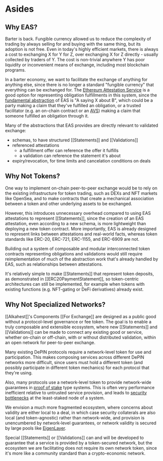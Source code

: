 # Asides

## Why EAS?

Barter is back. Fungible currency allowed us to reduce the complexity of trading by always selling for and buying with the same thing, but its adoption is not free. Even in today's highly efficient markets, there is always a cost to exchanging X for Y for Z, over exchanging X for Z directly - usually collected by traders of Y. The cost is non-trivial anywhere Y has poor liquidity or inconvenient means of exchange, including most blockchain programs.

In a barter economy, we want to facilitate the exchange of anything for anything else, since there is no longer a standard "fungible currency" that everything can be exchanged for. The [Ethereum Attestation Service](https://attest.org) is a good option for representing obligation fulfillments in this system, since the [fundamental abstraction](https://docs.attest.org/docs/core--concepts/how-eas-works) of EAS is "A saying X about B", which could be a party making a claim that they've fulfilled an obligation, or a trusted facilitator (e.g. an on-chain contract or an [AVS](https://docs.eigenlayer.xyz/eigenlayer/avs-guides/avs-developer-guide)) making a claim that someone fulfilled an obligation through it.

Many of the abstractions that EAS provides are directly relevant to validated exchange:
- schemas, to have structured [[Statements]] and [[Validations]]
- referenced attestations
	- a fulfillment offer can reference the offer it fulfills
	- a validation can reference the statement it's about
- expiry/revocation, for time limits and cancelation conditions on deals

## Why Not Tokens?

One way to implement on-chain peer-to-peer exchange would be to rely on the existing infrastructure for token trading, such as DEXs and NFT markets like OpenSea, and to make contracts that create a mechanical association between a token and other underlying assets to be exchanged.

However, this introduces unnecessary overhead compared to using EAS attestations to represent [[Statements]], since the creation of an EAS attestation, even according to a new schema, is more lightweight than deploying a new token contract. More importantly, EAS is already designed to represent links between attestations and real-world facts, whereas token standards like ERC-20, ERC-721, ERC-1155, and ERC-6909 are not.

Building out a system of composable and modular interconnected token contracts representing obligations and validations would still require reimplementation of much of the abstraction work that's already handled by EAS, such as relationships between attestations.

It's relatively simple to make [[Statements]] that represent token deposits, as demonstrated in [[ERC20PaymentStatement]], so token-centric architectures can still be implemented, for example when tokens with existing functions (e.g. NFT-gating or DeFi derivatives) already exist.
## Why Not Specialized Networks?

[[Alkahest]]'s Components [[For Exchange]] are designed as a public good without a protocol-level governance or fee token. The goal is to enable a truly composable and extensible ecosystem, where new [[Statements]] and [[Validations]] can be made to connect any existing good or service, whether on-chain or off-chain, with or without distributed validation, within an open network for peer-to-peer exchange.

Many existing DePIN protocols require a network-level token for use and participation. This makes composing services across different DePIN networks more difficult, since users must hold a different token (and possibly participate in different token mechanics) for each protocol that they're using.

Also, many protocols use a network-level token to provide network-wide guarantees in [proof of stake](https://en.wikipedia.org/wiki/Proof_of_stake) type systems. This is often very performance inefficient relative to untrusted service provision, and leads to [security bottlenecks](https://docs.eigenlayer.xyz/assets/files/EigenLayer_WhitePaper-88c47923ca0319870c611decd6e562ad.pdf) at the least-staked node of a system.

We envision a much more fragmented ecosystem, where concerns about validity are either local to a deal, in which case security collaterals are also local (and token-agnostic) rather than network-wide, and provision is unencumbered by network-level guarantees, or network validity is secured by large pools like [EigenLayer](https://www.eigenlayer.xyz). 

Special [[Statements]] or [[Validations]] can and will be developed to guarantee that a service is provided by a token-secured network, but the ecosystem we are facilitating does not require its own network token, since it's more like a community standard than a crypto-economic network.